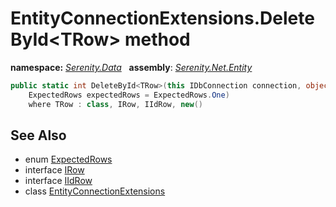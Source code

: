 # EntityConnectionExtensions.DeleteById&lt;TRow&gt; method
**namespace:** *[Serenity.Data](../../README.md#serenity.data-namespace)*   **assembly**: *[Serenity.Net.Entity](../../README.md)*

```csharp
public static int DeleteById<TRow>(this IDbConnection connection, object id, 
    ExpectedRows expectedRows = ExpectedRows.One)
    where TRow : class, IRow, IIdRow, new()
```

## See Also

* enum [ExpectedRows](../Serenity.Net.Data/../ExpectedRows.md)
* interface [IRow](../IRow.md)
* interface [IIdRow](../IIdRow.md)
* class [EntityConnectionExtensions](../EntityConnectionExtensions.md)